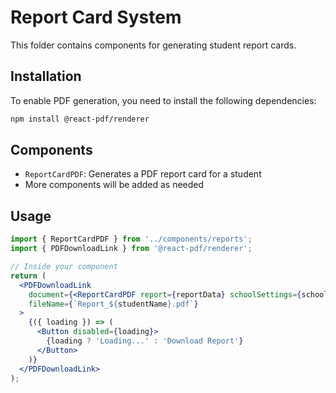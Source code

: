 # Report Card System

This folder contains components for generating student report cards.

## Installation

To enable PDF generation, you need to install the following dependencies:

```bash
npm install @react-pdf/renderer
```

## Components

- `ReportCardPDF`: Generates a PDF report card for a student
- More components will be added as needed

## Usage

```jsx
import { ReportCardPDF } from '../components/reports';
import { PDFDownloadLink } from '@react-pdf/renderer';

// Inside your component
return (
  <PDFDownloadLink
    document={<ReportCardPDF report={reportData} schoolSettings={schoolSettings} />}
    fileName={`Report_${studentName}.pdf`}
  >
    {({ loading }) => (
      <Button disabled={loading}>
        {loading ? 'Loading...' : 'Download Report'}
      </Button>
    )}
  </PDFDownloadLink>
);
```